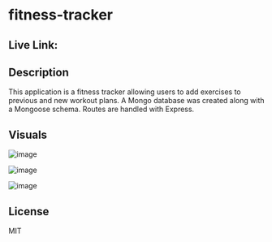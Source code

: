 # fitness-tracker

## Live Link:

## Description

This application is a fitness tracker allowing users to add exercises to previous and new workout plans. A Mongo database was created along with a Mongoose schema. Routes are handled with Express.

## Visuals

![image](https://user-images.githubusercontent.com/55159065/72869971-6ed95600-3cac-11ea-8896-9c085e6ba269.png)

![image](https://user-images.githubusercontent.com/55159065/72870056-b364f180-3cac-11ea-852c-538bc3202df2.png)

![image](https://user-images.githubusercontent.com/55159065/72870121-dd1e1880-3cac-11ea-8fc8-c80791dcc6d8.png)

## License

MIT
